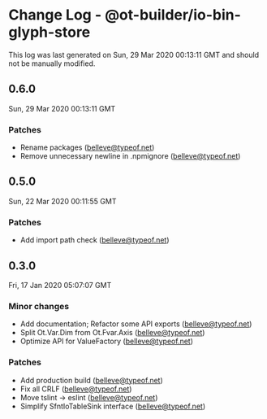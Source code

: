 # Change Log - @ot-builder/io-bin-glyph-store

This log was last generated on Sun, 29 Mar 2020 00:13:11 GMT and should not be manually modified.

## 0.6.0
Sun, 29 Mar 2020 00:13:11 GMT

### Patches

- Rename packages (belleve@typeof.net)
- Remove unnecessary newline in .npmignore (belleve@typeof.net)
## 0.5.0
Sun, 22 Mar 2020 00:11:55 GMT

### Patches

- Add import path check (belleve@typeof.net)
## 0.3.0
Fri, 17 Jan 2020 05:07:07 GMT

### Minor changes

- Add documentation; Refactor some API exports (belleve@typeof.net)
- Split Ot.Var.Dim from Ot.Fvar.Axis (belleve@typeof.net)
- Optimize API for ValueFactory (belleve@typeof.net)
### Patches

- Add production build (belleve@typeof.net)
- Fix all CRLF (belleve@typeof.net)
- Move tslint -> eslint (belleve@typeof.net)
- Simplify SfntIoTableSink interface (belleve@typeof.net)